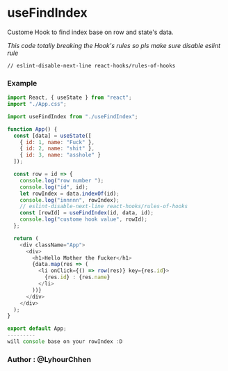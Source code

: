 # useFindIndex
Custome Hook to find index base on row and state's data.

*This code totally breaking the Hook's rules so pls make sure disable eslint rule*

`// eslint-disable-next-line react-hooks/rules-of-hooks`

### Example 
```js
import React, { useState } from "react";
import "./App.css";

import useFindIndex from "./useFindIndex";

function App() {
  const [data] = useState([
    { id: 1, name: "Fuck" },
    { id: 2, name: "shit" },
    { id: 3, name: "asshole" }
  ]);

  const row = id => {
    console.log("row number ");
    console.log("id", id);
    let rowIndex = data.indexOf(id);
    console.log("innnnn", rowIndex);
    // eslint-disable-next-line react-hooks/rules-of-hooks
    const [rowId] = useFindIndex(id, data, id);
    console.log("custome hook value", rowId);
  };

  return (
    <div className="App">
      <div>
        <h1>Hello Mother the Fucker</h1>
        {data.map(res => (
          <li onClick={() => row(res)} key={res.id}>
            {res.id} : {res.name}
          </li>
        ))}
      </div>
    </div>
  );
}

export default App;
---------
will console base on your rowIndex :D

```
### Author : @LyhourChhen
